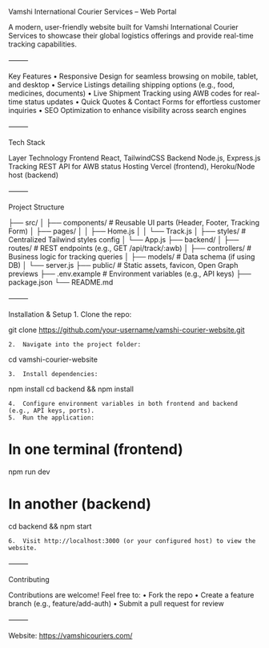 Vamshi International Courier Services – Web Portal

A modern, user-friendly website built for Vamshi International Courier Services to showcase their global logistics offerings and provide real-time tracking capabilities.

⸻

Key Features
	•	Responsive Design for seamless browsing on mobile, tablet, and desktop
	•	Service Listings detailing shipping options (e.g., food, medicines, documents)
	•	Live Shipment Tracking using AWB codes for real-time status updates
	•	Quick Quotes & Contact Forms for effortless customer inquiries
	•	SEO Optimization to enhance visibility across search engines

⸻

Tech Stack

Layer	Technology
Frontend	React, TailwindCSS
Backend	Node.js, Express.js
Tracking	REST API for AWB status
Hosting	Vercel (frontend), Heroku/Node host (backend)


⸻

Project Structure

├── src/
│   ├── components/        # Reusable UI parts (Header, Footer, Tracking Form)
│   ├── pages/
│   │   ├── Home.js
│   │   └── Track.js
│   ├── styles/             # Centralized Tailwind styles config
│   └── App.js
├── backend/
│   ├── routes/             # REST endpoints (e.g., GET /api/track/:awb)
│   ├── controllers/        # Business logic for tracking queries
│   ├── models/             # Data schema (if using DB)
│   └── server.js
├── public/                 # Static assets, favicon, Open Graph previews
├── .env.example            # Environment variables (e.g., API keys)
├── package.json
└── README.md


⸻

Installation & Setup
	1.	Clone the repo:

git clone https://github.com/your-username/vamshi-courier-website.git


	2.	Navigate into the project folder:

cd vamshi-courier-website


	3.	Install dependencies:

npm install
cd backend && npm install


	4.	Configure environment variables in both frontend and backend (e.g., API keys, ports).
	5.	Run the application:

# In one terminal (frontend)
npm run dev

# In another (backend)
cd backend && npm start


	6.	Visit http://localhost:3000 (or your configured host) to view the website.


⸻

Contributing

Contributions are welcome! Feel free to:
	•	Fork the repo
	•	Create a feature branch (e.g., feature/add-auth)
	•	Submit a pull request for review

⸻

Website: https://vamshicouriers.com/

